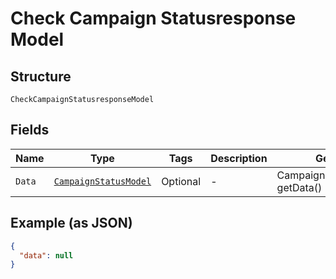 
# Check Campaign Statusresponse Model

## Structure

`CheckCampaignStatusresponseModel`

## Fields

| Name | Type | Tags | Description | Getter | Setter |
|  --- | --- | --- | --- | --- | --- |
| `Data` | [`CampaignStatusModel`](../../doc/models/campaign-status-model.md) | Optional | - | CampaignStatusModel getData() | setData(CampaignStatusModel data) |

## Example (as JSON)

```json
{
  "data": null
}
```


